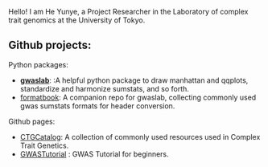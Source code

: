  
Hello! I am He Yunye, a Project Researcher in the Laboratory of complex trait genomics at the University of Tokyo.

## Github projects:

Python packages:

- **[gwaslab](https://github.com/Cloufield/gwaslab)**:  :A helpful python package to draw manhattan and qqplots, standardize and harmonize sumstats, and so forth.  
- [formatbook](https://github.com/Cloufield/formatbook): A companion repo for gwaslab, collecting commonly used gwas sumstats formats for header conversion.

Github pages:

- [CTGCatalog](https://cloufield.github.io/CTGCatalog/): A collection of commonly used resources used in Complex Trait Genetics.
- [GWASTutorial](https://cloufield.github.io/GWASTutorial/) : GWAS Tutorial for beginners.

